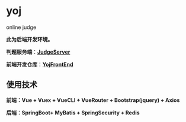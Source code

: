 # yoj
online judge

**此为后端开发环境。**  

**判题服务端**：[**JudgeServer**](https://github.com/codeOflI/JudgeServer) 

**前端开发仓库**：[**YojFrontEnd**](https://github.com/codeOflI/YojFrontEnd)  

## 使用技术

**前端：Vue + Vuex + VueCLI + VueRouter + Bootstrap(jquery) + Axios**

**后端：SpringBoot+ MyBatis + SpringSecurity + Redis**



